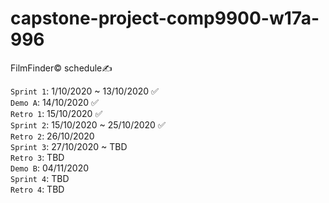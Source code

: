 # capstone-project-comp9900-w17a-996

FilmFinder© schedule✍

`Sprint 1`:   1/10/2020 ~ 13/10/2020        ✅<br/>
`Demo A`:     14/10/2020                    ✅<br/>
`Retro 1`:    15/10/2020                    ✅<br/>
`Sprint 2`:   15/10/2020 ~ 25/10/2020       ✅<br/>
`Retro 2`:    26/10/2020<br/>
`Sprint 3`:   27/10/2020 ~ TBD<br/>
`Retro 3`:    TBD<br/>
`Demo B`:     04/11/2020<br/>
`Sprint 4`:   TBD<br/>
`Retro 4`:    TBD<br/>